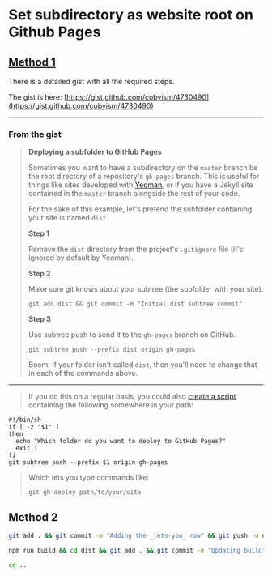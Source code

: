 # Set subdirectory as website root on Github Pages

## [Method 1](https://stackoverflow.com/a/36782614/13961420)

There is a detailed gist with all the required steps.

The gist is here:
[https://gist.github.com/cobyism/4730490](https://gist.github.com/cobyism/4730490)

---

### From the gist

> **Deploying a subfolder to GitHub Pages**
>
> Sometimes you want to have a subdirectory on the `master` branch be the root directory of a repository's `gh-pages` branch. This is useful for things like sites developed with [Yeoman](http://yeoman.io/), or if you have a Jekyll site contained in the `master` branch alongside the rest of your code.
>
> For the sake of this example, let's pretend the subfolder containing your site is named `dist`.
>
> **Step 1**
>
> Remove the `dist` directory from the project's `.gitignore` file (it's ignored by default by Yeoman).
>
> **Step 2**
>
> Make sure git knows about your subtree (the subfolder with your site).
>
> ```none
> git add dist && git commit -m "Initial dist subtree commit"
> ```
>
> **Step 3**
>
> Use subtree push to send it to the `gh-pages` branch on GitHub.
>
> ```none
> git subtree push --prefix dist origin gh-pages
> ```
>
> Boom. If your folder isn't called `dist`, then you'll need to change that in each of the commands above.

---

> If you do this on a regular basis, you could also [create a script](https://github.com/cobyism/dotfiles/blob/master/bin/git-gh-deploy) containing the following somewhere in your path:

```none
#!/bin/sh
if [ -z "$1" ]
then
  echo "Which folder do you want to deploy to GitHub Pages?"
  exit 1
fi
git subtree push --prefix $1 origin gh-pages
```

> Which lets you type commands like:
>
> ```none
> git gh-deploy path/to/your/site
> ```

## Method 2

```bash
git add . && git commit -m "Adding the _lets-you_ row" && git push -u origin main

npm run build && cd dist && git add . && git commit -m "Updating build" && git push -u origin gh-pages -f

cd ..
```
